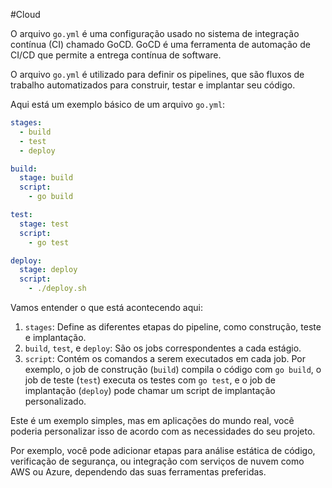 #Cloud 

O arquivo `go.yml` é uma configuração usado no sistema de integração contínua (CI) chamado GoCD. GoCD é uma ferramenta de automação de CI/CD que permite a entrega contínua de software. 

O arquivo `go.yml` é utilizado para definir os pipelines, que são fluxos de trabalho automatizados para construir, testar e implantar seu código.

Aqui está um exemplo básico de um arquivo `go.yml`:

```yaml
stages:
  - build
  - test
  - deploy

build:
  stage: build
  script:
    - go build

test:
  stage: test
  script:
    - go test

deploy:
  stage: deploy
  script:
    - ./deploy.sh
```

Vamos entender o que está acontecendo aqui:

1. `stages`: Define as diferentes etapas do pipeline, como construção, teste e implantação.
2. `build`, `test`, e `deploy`: São os jobs correspondentes a cada estágio.
3. `script`: Contém os comandos a serem executados em cada job. Por exemplo, o job de construção (`build`) compila o código com `go build`, o job de teste (`test`) executa os testes com `go test`, e o job de implantação (`deploy`) pode chamar um script de implantação personalizado.

Este é um exemplo simples, mas em aplicações do mundo real, você poderia personalizar isso de acordo com as necessidades do seu projeto.

Por exemplo, você pode adicionar etapas para análise estática de código, verificação de segurança, ou integração com serviços de nuvem como AWS ou Azure, dependendo das suas ferramentas preferidas.